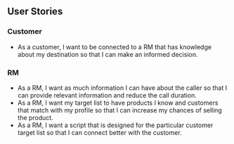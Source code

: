 ## User Stories

### Customer
* As a customer, I want to be connected to a RM that has knowledge about my destination so that I can make an informed decision.

### RM

* As a RM,  I want as much information I can have about the caller so that I can provide relevant information and reduce the call duration.
* As a RM,  I want my target list to have products I know and customers that match with my profile so that I can increase my chances of selling the product.
* As a RM,  I want a script that is designed for the particular customer target list so that I can connect better with the customer.
